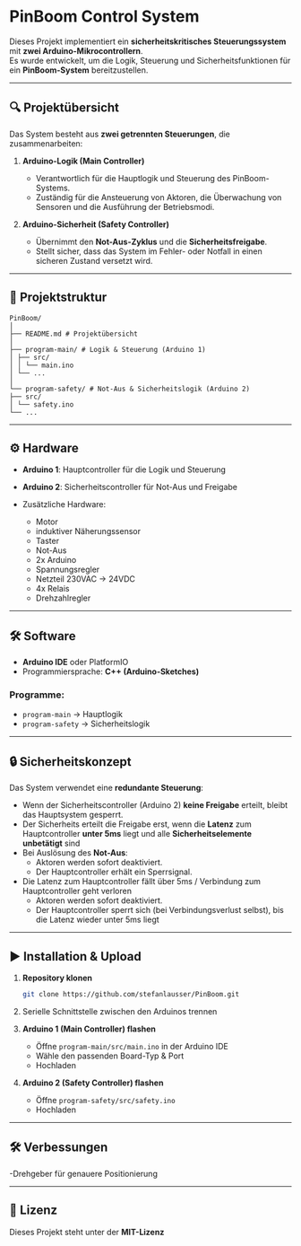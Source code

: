 # PinBoom Control System

Dieses Projekt implementiert ein **sicherheitskritisches Steuerungssystem** mit **zwei Arduino-Mikrocontrollern**.  
Es wurde entwickelt, um die Logik, Steuerung und Sicherheitsfunktionen für ein **PinBoom-System** bereitzustellen.

---

## 🔍 Projektübersicht
Das System besteht aus **zwei getrennten Steuerungen**, die zusammenarbeiten:

1. **Arduino-Logik (Main Controller)**  
   - Verantwortlich für die Hauptlogik und Steuerung des PinBoom-Systems.  
   - Zuständig für die Ansteuerung von Aktoren, die Überwachung von Sensoren und die Ausführung der Betriebsmodi.  

2. **Arduino-Sicherheit (Safety Controller)**  
   - Übernimmt den **Not-Aus-Zyklus** und die **Sicherheitsfreigabe**.  
   - Stellt sicher, dass das System im Fehler- oder Notfall in einen sicheren Zustand versetzt wird.  

---

## 📂 Projektstruktur

```
PinBoom/
│
├── README.md # Projektübersicht
│
├── program-main/ # Logik & Steuerung (Arduino 1)
│ ├── src/
│ │ └── main.ino
│ └── ...
│
└── program-safety/ # Not-Aus & Sicherheitslogik (Arduino 2)
├── src/
│ └── safety.ino
└── ...
```

---

## ⚙️ Hardware
- **Arduino 1**: Hauptcontroller für die Logik und Steuerung
- **Arduino 2**: Sicherheitscontroller für Not-Aus und Freigabe

- Zusätzliche Hardware:
    - Motor
    - induktiver Näherungssensor
    - Taster
    - Not-Aus
    - 2x Arduino
    - Spannungsregler
    - Netzteil 230VAC -> 24VDC
    - 4x Relais
    - Drehzahlregler

---

## 🛠️ Software
- **Arduino IDE** oder PlatformIO
- Programmiersprache: **C++ (Arduino-Sketches)**

### Programme:
- `program-main` → Hauptlogik
- `program-safety` → Sicherheitslogik

---

## 🔒 Sicherheitskonzept
Das System verwendet eine **redundante Steuerung**:

- Wenn der Sicherheitscontroller (Arduino 2) **keine Freigabe** erteilt, bleibt das Hauptsystem gesperrt.
- Der Sicherheits erteilt die Freigabe erst, wenn die **Latenz** zum Hauptcontroller **unter 5ms** liegt und alle **Sicherheitselemente unbetätigt** sind
- Bei Auslösung des **Not-Aus**:
  - Aktoren werden sofort deaktiviert.
  - Der Hauptcontroller erhält ein Sperrsignal.
- Die Latenz zum Hauptcontroller fällt über 5ms / Verbindung zum Hauptcontroller geht verloren
  - Aktoren werden sofort deaktiviert.
  - Der Hauptcontroller sperrt sich (bei Verbindungsverlust selbst), bis die Latenz wieder unter 5ms liegt

---

## ▶️ Installation & Upload
1. **Repository klonen**
    ```bash
    git clone https://github.com/stefanlausser/PinBoom.git
    ```
2. Serielle Schnittstelle zwischen den Arduinos trennen
   
3. **Arduino 1 (Main Controller) flashen**
    - Öffne `program-main/src/main.ino` in der Arduino IDE
    - Wähle den passenden Board-Typ & Port
    - Hochladen
4. **Arduino 2 (Safety Controller) flashen**
    - Öffne `program-safety/src/safety.ino`
    - Hochladen

---
## 🛠️ Verbessungen

  -Drehgeber für genauere Positionierung
  
---

## 📜 Lizenz
Dieses Projekt steht unter der **MIT-Lizenz**


